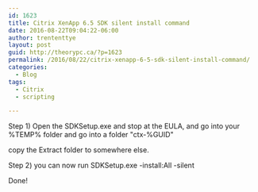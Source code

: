 ```yaml
---
id: 1623
title: Citrix XenApp 6.5 SDK silent install command
date: 2016-08-22T09:04:22-06:00
author: trententtye
layout: post
guid: http://theorypc.ca/?p=1623
permalink: /2016/08/22/citrix-xenapp-6-5-sdk-silent-install-command/
categories:
  - Blog
tags:
  - Citrix
  - scripting

---
```

Step 1) Open the SDKSetup.exe and stop at the EULA, and go into your %TEMP% folder and go into a folder "ctx-%GUID"

copy the Extract folder to somewhere else.

Step 2) you can now run SDKSetup.exe -install:All -silent

Done!  

&nbsp;

<!-- AddThis Advanced Settings generic via filter on the_content -->

<!-- AddThis Share Buttons generic via filter on the_content -->
